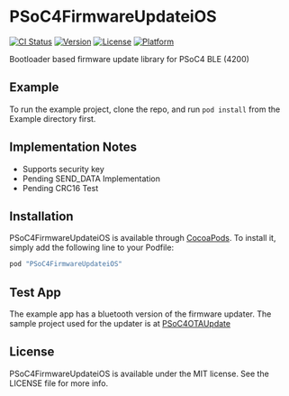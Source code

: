 # PSoC4FirmwareUpdateiOS

[![CI Status](http://img.shields.io/travis/perusworld/PSoC4FirmwareUpdateiOS.svg?style=flat)](https://travis-ci.org/perusworld/PSoC4FirmwareUpdateiOS)
[![Version](https://img.shields.io/cocoapods/v/PSoC4FirmwareUpdateiOS.svg?style=flat)](http://cocoapods.org/pods/PSoC4FirmwareUpdateiOS)
[![License](https://img.shields.io/cocoapods/l/PSoC4FirmwareUpdateiOS.svg?style=flat)](http://cocoapods.org/pods/PSoC4FirmwareUpdateiOS)
[![Platform](https://img.shields.io/cocoapods/p/PSoC4FirmwareUpdateiOS.svg?style=flat)](http://cocoapods.org/pods/PSoC4FirmwareUpdateiOS)

Bootloader based firmware update library for PSoC4 BLE (4200)

## Example

To run the example project, clone the repo, and run `pod install` from the Example directory first.

## Implementation Notes
 - Supports security key
 - Pending SEND_DATA Implementation
 - Pending CRC16 Test

## Installation

PSoC4FirmwareUpdateiOS is available through [CocoaPods](http://cocoapods.org). To install
it, simply add the following line to your Podfile:

```ruby
pod "PSoC4FirmwareUpdateiOS"
```

## Test App

The example app has a bluetooth version of the firmware updater. The sample project used for the updater is at [PSoC4OTAUpdate](https://github.com/perusworld/PSoC4OTAUpdate)

## License

PSoC4FirmwareUpdateiOS is available under the MIT license. See the LICENSE file for more info.
